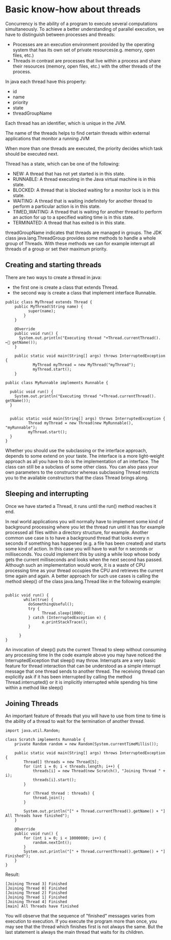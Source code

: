 # Basic know-how about threads

Concurrency is the ability of a program to execute several computations simultaneously.
To achieve a better understanding of parallel execution, we have to distinguish between processes and threads:
 - Processes are an execution environment provided by the operating system that has its own set of private resources(e.g. memory, open files, etc.)
 - Threads in contrast are processes that live within a process and share their resources (memory, open files, etc.) with the other threads of the process.

In java each thread have this property:
 - id
 - name
 - priority
 - state
 - threadGroupName

Each thread has an identifier, which is unique in the JVM.

The name of the threads helps to find certain threads within external applications that monitor a running JVM

When more than one threads are executed, the priority decides which task should be executed next.

Thread has a state, which can be one of the following:

- NEW: A thread that has not yet started is in this state.
- RUNNABLE: A thread executing in the Java virtual machine is in this state.
- BLOCKED: A thread that is blocked waiting for a monitor lock is in this state.
- WAITING: A thread that is waiting indefinitely for another thread to perform a particular action is in this state.
- TIMED_WAITING: A thread that is waiting for another thread to perform an action for up to a specified waiting time is in this state.
- TERMINATED: A thread that has exited is in this state.


threadGroupName indicates that threads are managed in groups. The JDK class java.lang.ThreadGroup provides some methods to handle a whole group of Threads. With these methods we can for example interrupt all threads of a group or set their maximum priority.

## Creating and starting threads

There are two ways to create a thread in java:

 - the first one is create a class that extends Thread.
 - the second way is create a class that implement interface Runnable.

```
public class MyThread extends Thread {
    public MyThread(String name) {
          super(name);
        }
    }

    @Override
    public void run() {
      System.out.println("Executing thread "+Thread.currentThread(). ←􏰀 getName());
    }
    
    public static void main(String[] args) throws InterruptedException {
            MyThread myThread = new MyThread("myThread");
            myThread.start();
    }
```

```
public class MyRunnable implements Runnable {

  public void run() {
    System.out.println("Executing thread "+Thread.currentThread(). getName());
  }


  public static void main(String[] args) throws InterruptedException {
          Thread myThread = new Thread(new MyRunnable(), "myRunnable");
          myThread.start();
  }
}
```

Whether you should use the subclassing or the interface approach, depends to some extend on your taste. The interface is a more light-weight approach as all you have to do is the implementation of an interface. The class can still be a subclass of some other class. You can also pass your own parameters to the constructor whereas subclassing Thread restricts you to the available constructors that the class Thread brings along.

## Sleeping and interrupting

Once we have started a Thread, it runs until the run() method reaches it end.

In real world applications you will normally have to implement some kind of background processing where you let the thread run until it has for example processed all files within a directory structure, for example. Another common use case is to have a background thread that looks every n seconds if something has happened (e.g. a file has been created) and starts some kind of action. In this case you will have to wait for n seconds or milliseconds. You could implement this by using a while loop whose body gets the current milliseconds and looks when the next second has passed. Although such an implementation would work, it is a waste of CPU processing time as your thread occupies the CPU and retrieves the current time again and again.
A better approach for such use cases is calling the method sleep() of the class java.lang.Thread like in the following example:

```

public void run() {
        while(true) {
          doSomethingUseful();
          try {
                Thread.sleep(1000);
          } catch (InterruptedException e) {
                e.printStackTrace();
          }
        
      }
}
```
An invocation of sleep() puts the current Thread to sleep without consuming any processing time
In the code example above you may have noticed the InterruptedException that sleep() may throw. Interrupts are a very basic feature for thread interaction that can be understood as a simple interrupt message that one thread sends to another thread. The receiving thread can explicitly ask if it has been interrupted by calling the method Thread.interrupted() or it is implicitly interrupted while spending his time within a method like sleep()

## Joining Threads

An important feature of threads that you will have to use from time to time is the ability of a thread to wait for the termination of another thread.
```
import java.util.Random;

class Scratch implements Runnable {
    private Random random = new Random(System.currentTimeMillis());

    public static void main(String[] args) throws InterruptedException {
        Thread[] threads = new Thread[5];
        for (int i = 0; i < threads.length; i++) {
            threads[i] = new Thread(new Scratch(), "Joining Thread " + i);
            threads[i].start();
        }

        for (Thread thread : threads) {
            thread.join();
        }

        System.out.println("[" + Thread.currentThread().getName() + "] All Threads have finished");
    }

    @Override
    public void run() {
        for (int i = 0; i < 10000000; i++) {
            random.nextInt();
        }
        System.out.println("[" + Thread.currentThread().getName() + "] Finished");
    }
}
```
Result:

```
[Joining Thread 3] Finished
[Joining Thread 0] Finished
[Joining Thread 2] Finished
[Joining Thread 1] Finished
[Joining Thread 4] Finished
[main] All Threads have finished
```

You will observe that the sequence of "finished" messages varies from execution to execution. If you execute the program more than once, you may see that the thread which finishes first is not always the same. But the last statement is always the main thread that waits for its children.

